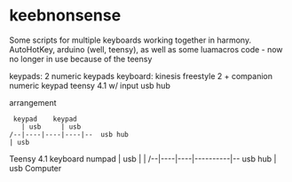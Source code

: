 # keebnonsense

Some scripts for multiple keyboards working together in harmony.
AutoHotKey, arduino (well, teensy), as well as some luamacros code - now no longer in use because of the teensy

keypads:  2 numeric keypads
keyboard:  kinesis freestyle 2 + companion numeric keypad
teensy 4.1 w/ input usb hub


arrangement

     keypad    keypad    
       | usb     | usb
    /--|----|----|----|--  usb hub
    | usb  
Teensy 4.1  keyboard   numpad
    | usb     |          |
 /--|----|----|----------|-- usb hub
 | usb
Computer
